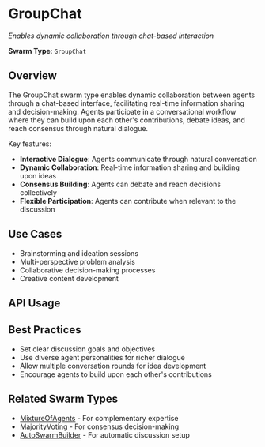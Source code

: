 # GroupChat

*Enables dynamic collaboration through chat-based interaction*

**Swarm Type**: `GroupChat`

## Overview

The GroupChat swarm type enables dynamic collaboration between agents through a chat-based interface, facilitating real-time information sharing and decision-making. Agents participate in a conversational workflow where they can build upon each other's contributions, debate ideas, and reach consensus through natural dialogue.

Key features:
- **Interactive Dialogue**: Agents communicate through natural conversation
- **Dynamic Collaboration**: Real-time information sharing and building upon ideas  
- **Consensus Building**: Agents can debate and reach decisions collectively
- **Flexible Participation**: Agents can contribute when relevant to the discussion

## Use Cases

- Brainstorming and ideation sessions
- Multi-perspective problem analysis
- Collaborative decision-making processes
- Creative content development

## API Usage


## Best Practices

- Set clear discussion goals and objectives
- Use diverse agent personalities for richer dialogue
- Allow multiple conversation rounds for idea development
- Encourage agents to build upon each other's contributions

## Related Swarm Types

- [MixtureOfAgents](mixture_of_agents.md) - For complementary expertise
- [MajorityVoting](majority_voting.md) - For consensus decision-making
- [AutoSwarmBuilder](auto_swarm_builder.md) - For automatic discussion setup